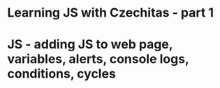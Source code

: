 # Learning JS with Czechitas - part 1

# JS - adding JS to web page, variables, alerts, console logs, conditions, cycles


